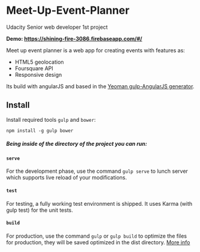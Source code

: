 # Meet-Up-Event-Planner
Udacity Senior web developer 1st project

**Demo: https://shining-fire-3086.firebaseapp.com/#/**


Meet up event planner is a web app for creating events with features as: 
* HTML5 geolocation 
* Foursquare API
* Responsive design


Its build with angularJS and based in the [Yeoman gulp-AngularJS generator](https://github.com/Swiip/generator-gulp-angular).
 
## Install
 
Install required tools `gulp` and `bower`:
 
`npm install -g gulp bower`
 
 
##### Being inside of the directory of the project you can run:
 
 
#### `serve`
  
For the development phase, use the command `gulp serve` to lunch server which supports live reload of your modifications.
  
#### `test`
  
For testing, a fully working test environment is shipped. It uses Karma (with gulp test) for the unit tests.
 
#### `build`
  
For production, use the command `gulp` or `gulp build` to optimize the files for production, they will be saved optimized in the dist directory.
[More info](https://github.com/Swiip/generator-gulp-angular/blob/master/docs/user-guide.md#optimization-process)
 
 

